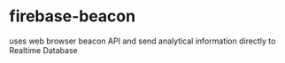 # firebase-beacon
uses web browser beacon API and send analytical information directly to Realtime Database
